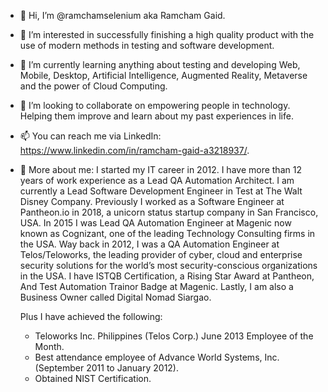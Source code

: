 - 👋 Hi, I’m @ramchamselenium aka Ramcham Gaid.
- 👀 I’m interested in successfully finishing a high quality product with the use of modern methods in testing and software development.
- 🌱 I’m currently learning anything about testing and developing Web, Mobile, Desktop, Artificial Intelligence, Augmented Reality, Metaverse and the power of Cloud Computing. 
- 💞️ I’m looking to collaborate on empowering people in technology. Helping them improve and learn about my past experiences in life. 
- 📫 You can reach me via LinkedIn: https://www.linkedin.com/in/ramcham-gaid-a3218937/.

- :speech_balloon: More about me:
  I started my IT career in 2012. I have more than 12 years of work experience as a Lead QA Automation Architect. I am currently a Lead Software Development Engineer in Test at The Walt Disney Company. Previously I worked as a Software Engineer at Pantheon.io in 2018, a unicorn status startup company in San Francisco, USA. In 2015 I was Lead QA Automation Engineer at Magenic now known as Cognizant, one of the leading Technology Consulting firms in the USA. Way back in 2012, I was a QA Automation Engineer at Telos/Teloworks, the leading provider of cyber, cloud and enterprise security solutions for the world’s most security-conscious organizations in the USA. I have ISTQB Certification, a Rising Star Award at Pantheon, And Test Automation Trainor Badge at Magenic. Lastly, I am also a Business Owner called Digital Nomad Siargao.

  Plus I have achieved the following: 
   - Teloworks Inc. Philippines (Telos Corp.) June 2013 Employee of the Month.
   - Best attendance employee of Advance World Systems, Inc. (September 2011 to January 2012).
   - Obtained NIST Certification.

<!---
ramchamselenium/ramchamselenium is a ✨ special ✨ repository because its `README.md` (this file) appears on your GitHub profile.
You can click the Preview link to take a look at your changes.
--->
